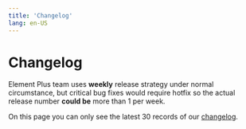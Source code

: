 ```yaml
---
title: 'Changelog'
lang: en-US
---
```


<style scoped lang="scss">
@at-root .hero-content {
  padding: 32px;
}
</style>

# Changelog

Element Plus team uses **weekly** release strategy under normal circumstance, but critical bug fixes would require hotfix so the actual release number **could be** more than 1 per week.

On this page you can only see the latest 30 records of our [changelog](https://github.com/element-plus/element-plus/blob/dev/CHANGELOG.en-US.md).

<Changelog />
